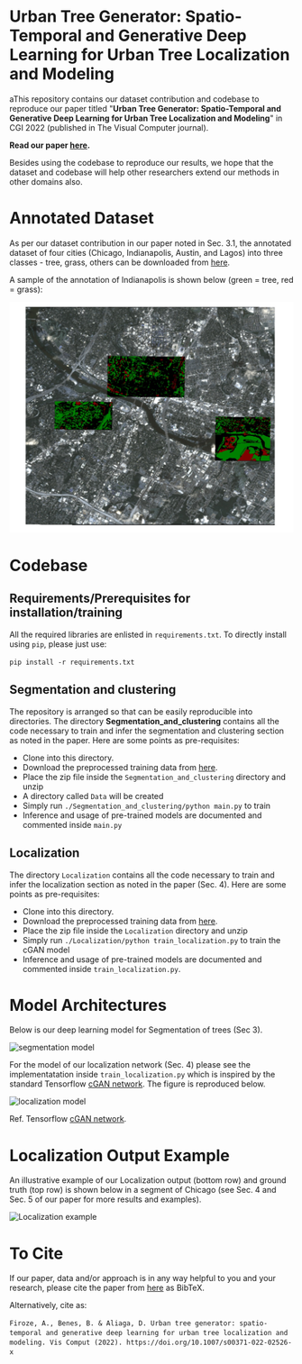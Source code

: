 # Urban Tree Generator: Spatio-Temporal and Generative Deep Learning for Urban Tree Localization and Modeling 

aThis repository contains our dataset contribution and codebase to reproduce our paper 
titled "**Urban Tree Generator: Spatio-Temporal and Generative Deep Learning for Urban Tree Localization and Modeling**" in CGI 2022 (published in The Visual Computer journal). 

**Read our paper [here](https://link.springer.com/article/10.1007/s00371-022-02526-x).**

Besides using the codebase to reproduce our results, we hope that the dataset and codebase will help other researchers extend our methods in other domains also. 

# Annotated Dataset

As per our dataset contribution in our paper noted in Sec. 3.1, the annotated dataset of four cities (Chicago, Indianapolis, Austin, and Lagos) into three classes - tree, grass, others can be downloaded from [here](https://drive.google.com/file/d/1vP6ajrXvKzAcc8qvRUP3ciJAuZbWP392/view?usp=sharing).


A sample of the annotation of Indianapolis is shown below (green = tree, red = grass):

![annotation sample](Annotation_Sample.jpg "Annotation Sample over Indianapolis (green = tree, red = grass)")

# Codebase

## Requirements/Prerequisites for installation/training

All the required libraries are enlisted in ```requirements.txt```. To directly install using ```pip```, please just use:

```pip install -r requirements.txt```

## Segmentation and clustering

The repository is arranged so that can be easily reproducible into directories. The directory **Segmentation_and_clustering** contains all the code necessary to train and infer the segmentation and clustering section as noted in the paper. Here are some points as pre-requisites:


* Clone into this directory.
* Download the preprocessed training data from [here](https://drive.google.com/file/d/1sqaWBiUmq9EEZsVI9Cp1S_y4iRFx02uy/view?usp=sharing). 
* Place the zip file inside the ```Segmentation_and_clustering``` directory and unzip
* A directory called ```Data``` will be created
* Simply run ```./Segmentation_and_clustering/python main.py``` to train
* Inference and usage of pre-trained models are documented and commented inside ```main.py```

## Localization

The directory ```Localization``` contains all the code necessary to train and infer the localization  section as noted in the paper (Sec. 4). Here are some points as pre-requisites:


* Clone into this directory.
* Download the preprocessed training data from [here](https://drive.google.com/file/d/1HtExOOsc-o9ys7ZhNAWuvgRZYVMI4WJ7/view?usp=sharing). 
* Place the zip file inside the ```Localization``` directory and unzip
* Simply run ```./Localization/python train_localization.py``` to train the cGAN model
* Inference and usage of pre-trained models are documented and commented inside ```train_localization.py```. 

# Model Architectures

Below is our deep learning model for Segmentation of trees (Sec 3).

![segmentation model](48d_Segmentation_Model.png "48-dimensional Modified Unet Segmentation Model for Segmentation.")

For the model of our localization network (Sec. 4) please see the implementatation inside ```train_localization.py``` which is inspired by the standard Tensorflow [cGAN network](https://www.tensorflow.org/tutorials/generative/pix2pix_files/output_dIbRPFzjmV85_0.png). The figure is reproduced below.

![localization model](cGAN_Model.png "Conditional GAN Model for  Localization.")

Ref. Tensorflow [cGAN network](https://www.tensorflow.org/tutorials/generative/pix2pix_files/output_dIbRPFzjmV85_0.png). 

# Localization Output Example

An illustrative example of our Localization output (bottom row) and ground truth (top row) is shown below in a segment of Chicago (see Sec. 4 and Sec. 5 of our paper for more results and examples).

![Localization example](Localization_Example.jpg "Localization output (bottom row) and ground truth (top row).")

# To Cite

If our paper, data and/or approach is in any way helpful to you and your research, please cite the paper from [here](https://link.springer.com/article/10.1007/s00371-022-02526-x) as BibTeX.

Alternatively, cite as: 

```Firoze, A., Benes, B. & Aliaga, D. Urban tree generator: spatio-temporal and generative deep learning for urban tree localization and modeling. Vis Comput (2022). https://doi.org/10.1007/s00371-022-02526-x```





